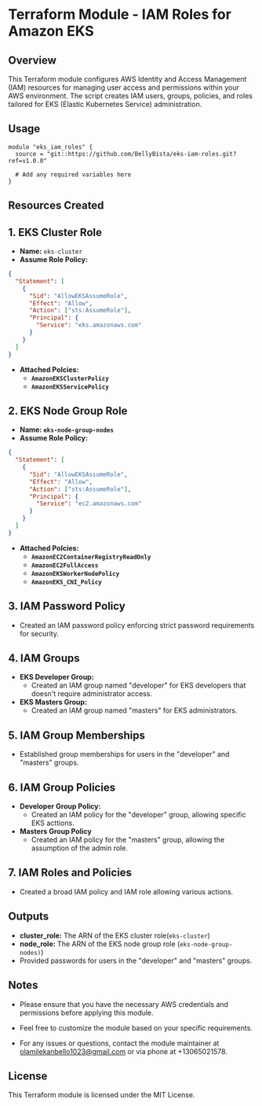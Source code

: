 # Terraform Module - IAM Roles for Amazon EKS

## Overview

This Terraform module configures AWS Identity and Access Management (IAM) resources for managing user access and permissions within your AWS environment. The script creates IAM users, groups, policies, and roles tailored for EKS (Elastic Kubernetes Service) administration.

## Usage

```hcl
module "eks_iam_roles" {
  source = "git::https://github.com/BellyBista/eks-iam-roles.git?ref=v1.0.0"

  # Add any required variables here
}
```

## Resources Created

## 1. EKS Cluster Role

- **Name:** `eks-cluster`
- **Assume Role Policy:**

```json
{
  "Statement": [
    {
      "Sid": "AllowEKSAssumeRole",
      "Effect": "Allow",
      "Action": ["sts:AssumeRole"],
      "Principal": {
        "Service": "eks.amazonaws.com"
      }
    }
  ]
}
```
- **Attached Polcies:**
  - **`AmazonEKSClusterPolicy`**
  - **`AmazonEKSServicePolicy`**

## 2. EKS Node Group Role
- **Name: `eks-node-group-nodes`**
- **Assume Role Policy:**

```json
{
  "Statement": [
    {
      "Sid": "AllowEKSAssumeRole",
      "Effect": "Allow",
      "Action": ["sts:AssumeRole"],
      "Principal": {
        "Service": "ec2.amazonaws.com"
      }
    }
  ]
}
```

- **Attached Polcies:**
  - **`AmazonEC2ContainerRegistryReadOnly`**
  - **`AmazonEC2FullAccess`**
  - **`AmazonEKSWorkerNodePolicy`**
  - **`AmazonEKS_CNI_Policy`**

## 3. IAM Password Policy
- Created an IAM password policy enforcing strict password requirements for security.

## 4. IAM Groups
- **EKS Developer Group:**
  - Created an IAM group named "developer" for EKS developers that doesn't require administrator access.
- **EKS Masters Group:**
  - Created an IAM group named "masters" for EKS administrators.

## 5. IAM Group Memberships
- Established group memberships for users in the "developer" and "masters" groups.

## 6. IAM Group Policies
- **Developer Group Policy:**
  -   Created an IAM policy for the "developer" group, allowing specific EKS acttions.
- **Masters Group Policy**
  - Created an IAM policy for the "masters" group, allowing the assumption of the admin role.

## 7. IAM Roles and Policies
- Created a broad IAM policy and IAM role  allowing various actions.


## Outputs

- **cluster_role:** The ARN of the EKS cluster role(`eks-cluster`)
- **node_role:** The ARN of the EKS node group role (`eks-node-group-nodes)`)
- Provided passwords for users in the "developer" and "masters" groups.

## Notes

- Please ensure that you have the necessary AWS credentials and permissions before applying this module.

- Feel free to customize the module based on your specific requirements.

- For any issues or questions, contact the module maintainer at olamilekanbello1023@gmail.com  or via phone at +13065021578.

## License

This Terraform module is licensed under the MIT License. 